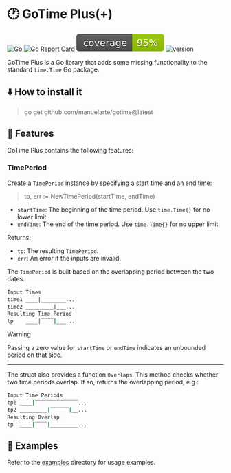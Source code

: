 # 🕐 GoTime Plus(+)

[![Go](https://github.com/manuelarte/gotimeplus/actions/workflows/go.yml/badge.svg)](https://github.com/manuelarte/gotimeplus/actions/workflows/go.yml)
[![Go Report Card](https://goreportcard.com/badge/github.com/manuelarte/gotimeplus)](https://goreportcard.com/report/github.com/manuelarte/gotimeplus)
![coverage](https://raw.githubusercontent.com/manuelarte/gotimeplus/badges/.badges/main/coverage.svg)
![version](https://img.shields.io/github/v/release/manuelarte/gotimeplus)

GoTime Plus is a Go library that adds some missing functionality to the standard `time.Time` Go package.

## ⬇️ How to install it

> go get github.com/manuelarte/gotime@latest

## 🚀 Features

GoTime Plus contains the following features:

### TimePeriod

Create a `TimePeriod` instance by specifying a start time and an end time:

> tp, err := NewTimePeriod(startTime, endTime)

+ `startTime`: The beginning of the time period. Use `time.Time{}` for no lower limit.
+ `endTime`: The end of the time period. Use `time.Time{}` for no upper limit.

Returns:

+ `tp`: The resulting `TimePeriod`.
+ `err`: An error if the inputs are invalid.

The `TimePeriod` is built based on the overlapping period between the two dates.

```bash
Input Times
time1 ____|________...
time2 _________|___...
Resulting Time Period
tp    ____|‾‾‾‾|___...
```

> [!WARNING]  
> Passing a zero value for `startTime` or `endTime` indicates an unbounded period on that side.

---

The struct also provides a function `Overlaps`. This method checks whether two time periods overlap.
If so, returns the overlapping period, e.g.:

```bash
Input Time Periods
tp1 ____|‾‾‾‾‾‾‾‾‾‾‾‾‾‾...
tp2 _________|‾‾‾‾‾‾|__...
Resulting Overlap
tp  ____|‾‾‾‾|_________...
```

## 📂 Examples

Refer to the [examples](./examples) directory for usage examples.
